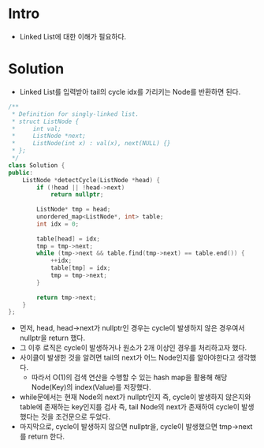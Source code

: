 # Intro
- Linked List에 대한 이해가 필요하다.

# Solution
- Linked List를 입력받아 tail의 cycle idx를 가리키는 Node를 반환하면 된다.

```cpp
/**
 * Definition for singly-linked list.
 * struct ListNode {
 *     int val;
 *     ListNode *next;
 *     ListNode(int x) : val(x), next(NULL) {}
 * };
 */
class Solution {
public:
    ListNode *detectCycle(ListNode *head) {
        if (!head || !head->next)
            return nullptr;
        
        ListNode* tmp = head;
        unordered_map<ListNode*, int> table;
        int idx = 0;
        
        table[head] = idx;
        tmp = tmp->next;
        while (tmp->next && table.find(tmp->next) == table.end()) {
            ++idx;
            table[tmp] = idx;
            tmp = tmp->next;
        }
        
        return tmp->next;
    }
};
```
- 먼저, head, head->next가 nullptr인 경우는 cycle이 발생하지 않은 경우여서 nullptr을 return 했다.
- 그 이후 로직은 cycle이 발생하거나 원소가 2개 이상인 경우를 처리하고자 했다.
- 사이클이 발생한 것을 알려면 tail의 next가 어느 Node인지를 알아야한다고 생각했다.
  - 따라서 O(1)의 검색 연산을 수행할 수 있는 hash map을 활용해 해당 Node(Key)의 index(Value)를 저장했다.
- while문에서는 현재 Node의 next가 nullptr인지 즉, cycle이 발생하지 않은지와 table에 존재하는 key인지를 검사 즉, tail Node의 next가 존재하여 cycle이 발생했다는 것을 조건문으로 두었다.
- 마지막으로, cycle이 발생하지 않으면 nullptr을, cycle이 발생했으면 tmp->next를 return 한다.